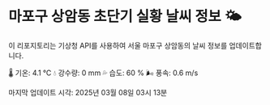
# 마포구 상암동 초단기 실황 날씨 정보 🌤️

이 리포지토리는 기상청 API를 사용하여 서울 마포구 상암동의 날씨 정보를 업데이트합니다. 

🌡️ 기온: 4.1 ℃
💧 강수량: 0 mm
💦 습도: 60 %
🌬️ 풍속: 0.6 m/s

마지막 업데이트 시각: 2025년 03월 08일 03시 13분    
